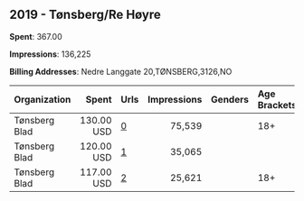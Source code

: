 ## 2019 - Tønsberg/Re Høyre 
**Spent**: 367.00

**Impressions**: 136,225

**Billing Addresses**: Nedre Langgate 20,TØNSBERG,3126,NO

|Organization|Spent|Urls|Impressions|Genders|Age Brackets|Country Codes|
|:---|---:|:---|---:|:---|:---|:---|
|Tønsberg Blad|130.00 USD|[0](https://www.snap.com/political-ads/asset/8ae3691cab2c83fe63bd55cad0ee6374efdb757e498feb5a5df03efe4ab3fdc9?mediaType=jpg)|75,539||18+|norway|
|Tønsberg Blad|120.00 USD|[1](https://www.snap.com/political-ads/asset/e49deeaca73539b67b6b02cd584a458c0715a70a0c402c7c6486122ede7de2a9?mediaType=png)|35,065|||norway|
|Tønsberg Blad|117.00 USD|[2](https://www.snap.com/political-ads/asset/1dacdefa865ec54747f46551b4a1720d4ef8693316232e5062817b8b231a64af?mediaType=jpg)|25,621||18+|norway|
